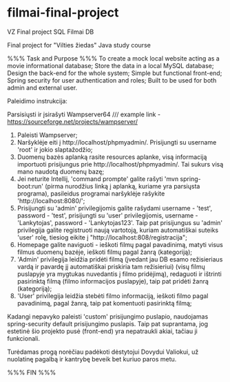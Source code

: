 # filmai-final-project
VZ Final project SQL Filmai DB

Final project for "Vilties žiedas" Java study course

%%% Task and Purpose %%%
To create a mock local website acting as a movie informational database;
Store the data in a local MySQL database;
Design the back-end for the whole system;
Simple but functional front-end;
Spring security for user authentication and roles;
Built to be used for both admin and external user.

Paleidimo instrukcija:

Parsisiųsti ir įsirašyti Wampserver64 /// example link - https://sourceforge.net/projects/wampserver/

1. Paleisti Wampserver;
2. Naršyklėje eiti į http://localhost/phpmyadmin/. Prisijungti su username 'root' ir jokio slaptažodžio;
3. Duomenų bazės aplanką rasite resources aplanke, visą informaciją importuoti prisijungus prie http://localhost/phpmyadmin/. Tai sukurs visą mano naudotą duomenų bazę;
4. Jei neturite Intellij, 'command prompte' galite rašyti 'mvn spring-boot:run' (pirma nurodžius linką į aplanką, kuriame yra parsiųsta programa), pasileidus programai naršyklėje rašykite 'http://localhost:8080/';
5. Prisijungti su 'admin' privilegijomis galite rašydami username - 'test', password - 'test', prisijungti su 'user' privilegijomis, username - 'Lankytojas', password - 'Lankytojas123'. Taip pat prisijungus su 'admin' privilegija galite registruoti naują vartotoją, kuriam automatiškai suteiks 'user' rolę, tiesiog eikite į "http://localhost:808/registracija";
6. Homepage galite naviguoti - ieškoti filmų pagal pavadinimą, matyti visus filmus duomenų bazėje, ieškoti filmų pagal žanrą (kategoriją);
7. 'Admin' privilegija leidžia pridėti filmą (įvedant jau DB esamo režisieriaus vardą ir pavardę jį automatiškai priskiria tam režisieriui) (visų filmų puslapyje yra mygtukas nuvedantis į filmo pridėjimą), redaguoti ir ištrinti pasirinktą filmą (filmo informacijos puslapyje), taip pat pridėti žanrą (kategoriją);
8. 'User' privilegija leidžia stebėti filmo informaciją, ieškoti filmo pagal pavadinimą, pagal žanrą, taip pat komentuoti pasirinktą filmą;

Kadangi nepavyko paleisti 'custom' prisijungimo puslapio, naudojamas spring-security default prisijungimo puslapis.
Taip pat suprantama, jog estetinė šio projekto pusė (front-end) yra nepatraukli akiai, tačiau ji funkcionali.

Turėdamas progą norėčiau padėkoti dėstytojui Dovydui Valiokui, už nuolatinę pagalbą ir kantrybę beveik bet kuriuo paros metu.

%%% FIN %%%
